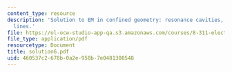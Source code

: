 ```yaml
---
content_type: resource
description: 'Solution to EM in confined geometry: resonance cavities, transmission
  lines.'
file: https://ol-ocw-studio-app-qa.s3.amazonaws.com/courses/8-311-electromagnetic-theory-spring-2004/460537c2678b0a2e958b7e0481308548_solution6.pdf
file_type: application/pdf
resourcetype: Document
title: solution6.pdf
uid: 460537c2-678b-0a2e-958b-7e0481308548
---
```

